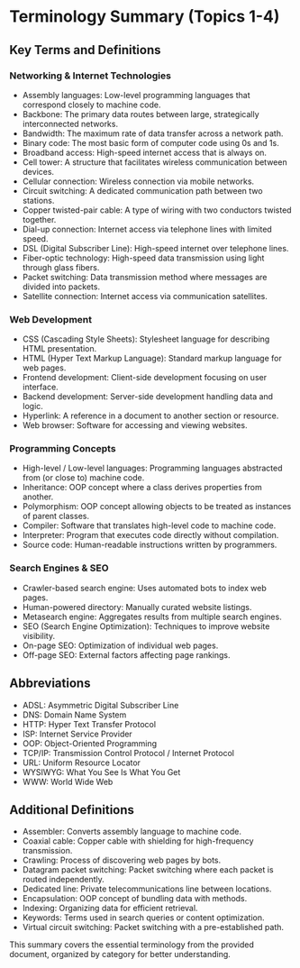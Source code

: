 # Terminology Summary (Topics 1-4)

## Key Terms and Definitions

### Networking & Internet Technologies
- Assembly languages: Low-level programming languages that correspond closely to machine code.
- Backbone: The primary data routes between large, strategically interconnected networks.
- Bandwidth: The maximum rate of data transfer across a network path.
- Binary code: The most basic form of computer code using 0s and 1s.
- Broadband access: High-speed internet access that is always on.
- Cell tower: A structure that facilitates wireless communication between devices.
- Cellular connection: Wireless connection via mobile networks.
- Circuit switching: A dedicated communication path between two stations.
- Copper twisted-pair cable: A type of wiring with two conductors twisted together.
- Dial-up connection: Internet access via telephone lines with limited speed.
- DSL (Digital Subscriber Line): High-speed internet over telephone lines.
- Fiber-optic technology: High-speed data transmission using light through glass fibers.
- Packet switching: Data transmission method where messages are divided into packets.
- Satellite connection: Internet access via communication satellites.

### Web Development
- CSS (Cascading Style Sheets): Stylesheet language for describing HTML presentation.
- HTML (Hyper Text Markup Language): Standard markup language for web pages.
- Frontend development: Client-side development focusing on user interface.
- Backend development: Server-side development handling data and logic.
- Hyperlink: A reference in a document to another section or resource.
- Web browser: Software for accessing and viewing websites.

### Programming Concepts
- High-level / Low-level languages: Programming languages abstracted from (or close to) machine code.
- Inheritance: OOP concept where a class derives properties from another.
- Polymorphism: OOP concept allowing objects to be treated as instances of parent classes.
- Compiler: Software that translates high-level code to machine code.
- Interpreter: Program that executes code directly without compilation.
- Source code: Human-readable instructions written by programmers.

### Search Engines & SEO
- Crawler-based search engine: Uses automated bots to index web pages.
- Human-powered directory: Manually curated website listings.
- Metasearch engine: Aggregates results from multiple search engines.
- SEO (Search Engine Optimization): Techniques to improve website visibility.
- On-page SEO: Optimization of individual web pages.
- Off-page SEO: External factors affecting page rankings.

## Abbreviations
- ADSL: Asymmetric Digital Subscriber Line
- DNS: Domain Name System
- HTTP: Hyper Text Transfer Protocol
- ISP: Internet Service Provider
- OOP: Object-Oriented Programming
- TCP/IP: Transmission Control Protocol / Internet Protocol
- URL: Uniform Resource Locator
- WYSIWYG: What You See Is What You Get
- WWW: World Wide Web

## Additional Definitions
- Assembler: Converts assembly language to machine code.
- Coaxial cable: Copper cable with shielding for high-frequency transmission.
- Crawling: Process of discovering web pages by bots.
- Datagram packet switching: Packet switching where each packet is routed independently.
- Dedicated line: Private telecommunications line between locations.
- Encapsulation: OOP concept of bundling data with methods.
- Indexing: Organizing data for efficient retrieval.
- Keywords: Terms used in search queries or content optimization.
- Virtual circuit switching: Packet switching with a pre-established path.

This summary covers the essential terminology from the provided document, organized by category for better understanding.
